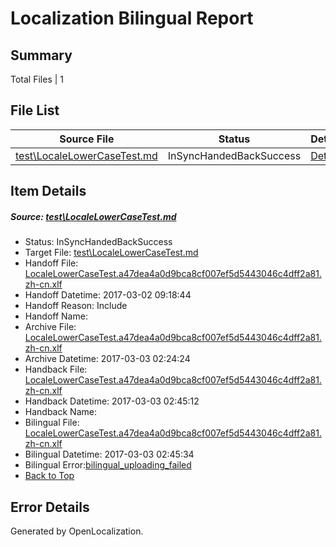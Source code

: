 # <a name='report-top'></a> Localization Bilingual Report

## Summary
 Total Files | 1

## File List
 Source File | Status | Details 
 ----------- | ------ | ------- 
 [test\LocaleLowerCaseTest.md](https://github.com/OpenLocalizationTestOrg/LocaleLowerCaseTest/blob/43005fad50282e1d7eb2b234e05d7f949ed92bcf/test/LocaleLowerCaseTest.md) | InSyncHandedBackSuccess | [Details](#7001907bc5caf0f276805ecbd626792702c563ea1)

## Item Details
##### <a name='7001907bc5caf0f276805ecbd626792702c563ea1'></a> Source: [test\LocaleLowerCaseTest.md](https://github.com/OpenLocalizationTestOrg/LocaleLowerCaseTest/blob/43005fad50282e1d7eb2b234e05d7f949ed92bcf/test/LocaleLowerCaseTest.md)
* Status: InSyncHandedBackSuccess
* Target File: [test\LocaleLowerCaseTest.md](https://github.com/OpenLocalizationTestOrg/LocaleLowerCaseTest.zh-cn/blob/f5206466b16566dda3a3753e21e9c153b8b7c244/test/LocaleLowerCaseTest.md)
* Handoff File: [LocaleLowerCaseTest.a47dea4a0d9bca8cf007ef5d5443046c4dff2a81.zh-cn.xlf](https://github.com/OpenLocalizationTestOrg/LocaleLowerCaseTest.handoff/blob/35ec5917be35e770ef2ec4436d03797a5ad1f760/ol-handoff/OpenLocalizationTestOrg/LocaleLowerCaseTest.zh-cn/master/LocaleLowerCaseTest.a47dea4a0d9bca8cf007ef5d5443046c4dff2a81.zh-cn.xlf)
* Handoff Datetime: 2017-03-02 09:18:44
* Handoff Reason: Include
* Handoff Name: 
* Archive File: [LocaleLowerCaseTest.a47dea4a0d9bca8cf007ef5d5443046c4dff2a81.zh-cn.xlf](https://github.com/OpenLocalizationTestOrg/LocaleLowerCaseTest.handoff/blob/eac67951f751a9a8875083b05da5898b7a374ac9/ol-archive/OpenLocalizationTestOrg/LocaleLowerCaseTest.zh-cn/master/LocaleLowerCaseTest.a47dea4a0d9bca8cf007ef5d5443046c4dff2a81.zh-cn.xlf)
* Archive Datetime: 2017-03-03 02:24:24
* Handback File: [LocaleLowerCaseTest.a47dea4a0d9bca8cf007ef5d5443046c4dff2a81.zh-cn.xlf](https://github.com/OpenLocalizationTestOrg/LocaleLowerCaseTest.handback/blob/156729724e49b3296e28ffeff1e248cee2ad3db9/ol-handback/OpenLocalizationTestOrg/LocaleLowerCaseTest.zh-cn/master/LocaleLowerCaseTest.a47dea4a0d9bca8cf007ef5d5443046c4dff2a81.zh-cn.xlf)
* Handback Datetime: 2017-03-03 02:45:12
* Handback Name: 
* Bilingual File: [LocaleLowerCaseTest.a47dea4a0d9bca8cf007ef5d5443046c4dff2a81.zh-cn.xlf](https://github.com/OpenLocalizationTestOrg/LocaleLowerCaseTest.handback/blob/2c59894d20c636583c17b64e9a00418f696a67f9/ol-handback/OpenLocalizationTestOrg/LocaleLowerCaseTest.zh-cn/master/LocaleLowerCaseTest.a47dea4a0d9bca8cf007ef5d5443046c4dff2a81.zh-cn.xlf)
* Bilingual Datetime: 2017-03-03 02:45:34
* Bilingual Error:[bilingual_uploading_failed](#7001907bc5caf0f276805ecbd626792702c563ea1bilingual_uploading_failed)
* [Back to Top](#report-top)


## Error Details

Generated by OpenLocalization.
